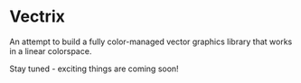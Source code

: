 # Vectrix

An attempt to build a fully color-managed vector graphics library that works in a linear colorspace.

Stay tuned - exciting things are coming soon!

